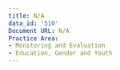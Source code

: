 ```yaml
---
title: N/A
data_id: '510'
Document URL: N/A
Practice Area:
- Monitoring and Evaluation
- Education, Gender and Youth
---
```


